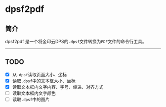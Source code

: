 # dpsf2pdf
## 简介

dpsf2pdf 是一个将金印云DPS的`.dpsf`文件转换为`PDF`文件的命令行工具。

****

## TODO

- [x] 从`.dpsf`读取页面大小、坐标
- [x] 读取`.dpsf`中的文本框大小、坐标
- [x] 读取文本框内文字内容、字号、缩进、对齐方式
- [ ] 读取文本框内文字颜色
- [ ] 读取`.dpsf`中的图片
